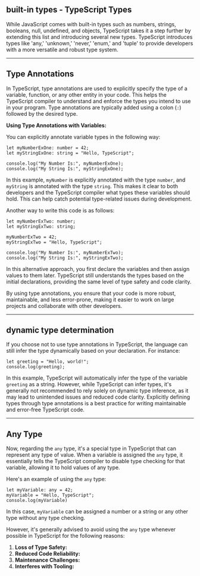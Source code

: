 ## built-in types - TypeScript Types

While JavaScript comes with built-in types such as numbers, strings, booleans, null, undefined, and objects, TypeScript takes it a step further by extending this list and introducing several new types. TypeScript introduces types like 'any,' 'unknown,' 'never,' 'enum,' and 'tuple' to provide developers with a more versatile and robust type system.

---

## ****Type Annotations****

In TypeScript, type annotations are used to explicitly specify the type of a variable, function, or any other entity in your code. This helps the TypeScript compiler to understand and enforce the types you intend to use in your program. Type annotations are typically added using a colon (`:`) followed by the desired type.

**Using Type Annotations with Variables:**

You can explicitly annotate variable types in the following way:

```tsx
let myNumberExOne: number = 42;
let myStringExOne: string = "Hello, TypeScript";

console.log("My Number Is:", myNumberExOne);
console.log("My String Is:", myStringExOne);
```

In this example, `myNumber` is explicitly annotated with the type `number`, and `myString` is annotated with the type `string`. This makes it clear to both developers and the TypeScript compiler what types these variables should hold. This can help catch potential type-related issues during development.

Another way to write this code is as follows:

```tsx
let myNumberExTwo: number;
let myStringExTwo: string;

myNumberExTwo = 42;
myStringExTwo = "Hello, TypeScript";

console.log("My Number Is:", myNumberExTwo);
console.log("My String Is:", myStringExTwo);
```

In this alternative approach, you first declare the variables and then assign values to them later. TypeScript still understands the types based on the initial declarations, providing the same level of type safety and code clarity.

By using type annotations, you ensure that your code is more robust, maintainable, and less error-prone, making it easier to work on large projects and collaborate with other developers.

---

## dynamic type determination

If you choose not to use type annotations in TypeScript, the language can still infer the type dynamically based on your declaration. For instance:

```tsx
let greeting = "Hello, world!";
console.log(greeting);
```

In this example, TypeScript will automatically infer the type of the variable `greeting` as a string. However, while TypeScript can infer types, it's generally not recommended to rely solely on dynamic type inference, as it may lead to unintended issues and reduced code clarity. Explicitly defining types through type annotations is a best practice for writing maintainable and error-free TypeScript code.

---

## ****Any Type****

Now, regarding the `any` type, it's a special type in TypeScript that can represent any type of value. When a variable is assigned the `any` type, it essentially tells the TypeScript compiler to disable type checking for that variable, allowing it to hold values of any type.

Here's an example of using the `any` type:

```tsx
let myVariable: any = 42;
myVariable = "Hello, TypeScript";
console.log(myVariable)
```

In this case, `myVariable` can be assigned a number or a string or any other type without any type checking.

However, it's generally advised to avoid using the `any` type whenever possible in TypeScript for the following reasons:

1. **Loss of Type Safety:**
2. **Reduced Code Reliability:**
3. **Maintenance Challenges:**
4. **Interferes with Tooling:**